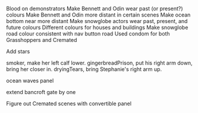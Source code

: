 Blood on demonstrators
Make Bennett and Odin wear past (or present?) colours
Make Bennett and Odin more distant in certain scenes
Make ocean bottom near more distant
Make snowglobe actors wear past, present, and future colours
Different colours for houses and buildings
Make snowglobe road colour consistent with nav button road
Used condom for both Grasshoppers and Cremated

Add stars

smoker, make her left calf lower.
gingerbreadPrison, put his right arm down, bring her closer in.
dryingTears, bring Stephanie's right arm up.

ocean waves panel

extend bancroft gate by one

Figure out Cremated scenes with convertible panel